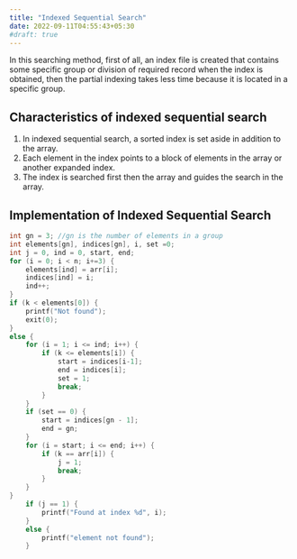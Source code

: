 ```yaml
---
title: "Indexed Sequential Search"
date: 2022-09-11T04:55:43+05:30
#draft: true
---
```

In this searching method, first of all, an index file is created that contains some specific group or division of required record when the index is obtained, then the partial indexing takes less time because it is located in a specific group.  
## Characteristics of indexed sequential search
1. In indexed sequential search, a sorted index is set aside in addition to the array.
2. Each element in the index points to a block of elements in the array or another expanded index.
3. The index is searched first then the array and guides the search in the array.  
## Implementation of Indexed Sequential Search 
```C
int gn = 3; //gn is the number of elements in a group
int elements[gn], indices[gn], i, set =0;
int j = 0, ind = 0, start, end;
for (i = 0; i < n; i+=3) {
    elements[ind] = arr[i];
    indices[ind] = i;
    ind++;
}
if (k < elements[0]) {
    printf("Not found");
    exit(0);
}
else {
    for (i = 1; i <= ind; i++) {
        if (k <= elements[i]) {
            start = indices[i-1];
            end = indices[i];
            set = 1;
            break;
        }
    }
    if (set == 0) {
        start = indices[gn - 1];
        end = gn;
    }
    for (i = start; i <= end; i++) {
        if (k == arr[i]) {
            j = 1;
            break;
        }
    }
}
    if (j == 1) {
        printf("Found at index %d", i);
    }
    else {
        printf("element not found");
    }
```